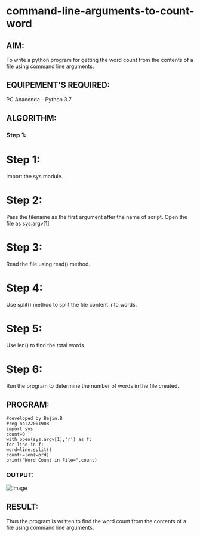 # command-line-arguments-to-count-word
## AIM:
To write a python program for getting the word count from the contents of a file using command line arguments.
## EQUIPEMENT'S REQUIRED: 
PC
Anaconda - Python 3.7
## ALGORITHM: 
### Step 1:

# Step 1:
Import the sys module.

# Step 2:
Pass the filename as the first argument after the name of script. Open the file as sys.argv[1]

# Step 3:
Read the file using read() method.

# Step 4:
Use split() method to split the file content into words.

# Step 5:
Use len() to find the total words.

# Step 6:
Run the program to determine the number of words in the file created.
## PROGRAM:
```
#developed by Bejin.B
#reg no:22001908
import sys
count=0
with open(sys.argv[1],'r') as f:
for line in f:
word=line.split()
count+=len(word)
print("Word Count in File=",count)
```
### OUTPUT:
![image](https://user-images.githubusercontent.com/118367518/215098062-d7118521-5a5c-4325-ad38-49dcd35d93e7.png)



## RESULT:
Thus the program is written to find the word count from the contents of a file using command line arguments.
